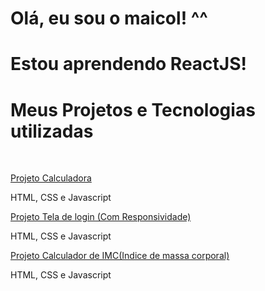 
# Olá, eu sou o maicol! ^^

# Estou aprendendo ReactJS!

# Meus Projetos e Tecnologias utilizadas
  
<br>



<a href="https://mikecript.github.io/projetos/desafioCalculadora">Projeto Calculadora</a>
<p>HTML, CSS e Javascript</p>

<a href="https://mikecript.github.io/projetos/projeto-tela-login/login.html">Projeto Tela de login (Com Responsividade) </a> <br>
<p>HTML, CSS e Javascript</p>

<a href="https://mikecript.github.io/projetos/projeto-indice-massa-corporal/assets/index.html">Projeto Calculador de IMC(Indice de massa corporal)</a> <br>
<p>HTML, CSS e Javascript</p>









 
